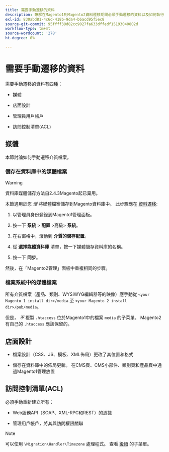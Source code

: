 ```yaml
---
title: 需要手動遷移的資料
description: 瞭解在Magento1到Magento2資料遷移期間必須手動遷移的資料以及如何執行遷移。
exl-id: 830abd81-4c6d-418b-9da4-b6acd95f5ec8
source-git-commit: 95ffff39d82cc9027fa633dffedf15193040802d
workflow-type: tm+mt
source-wordcount: '278'
ht-degree: 0%

---
```


# 需要手動遷移的資料

需要手動遷移的資料有四種：

* 媒體

* 店面設計

* 管理員用戶帳戶

* 訪問控制清單(ACL)

## 媒體

本節討論如何手動遷移介質檔案。

### 儲存在資料庫中的媒體檔案

>[!WARNING]
>
>資料庫媒體儲存方法自2.4.3Magento起已棄用。


本節適用於您 *僅* 將媒體檔案儲存到Magento資料庫中。 此步驟應在 [資料遷移](data.md):

1. 以管理員身份登錄到Magento1管理面板。

1. 按一下 **系統** > **配置** >高級> **系統**。

1. 在右窗格中，滾動到 **介質的儲存配置**。

1. 從 **選擇媒體資料庫** 清單，按一下媒體儲存資料庫的名稱。

1. 按一下 **同步**。

然後，在「Magento2管理」面板中重複相同的步驟。

### 檔案系統中的媒體檔案

所有介質檔案（產品、類別、WYSIWYG編輯器等的映像）應手動從 `<your Magento 1 install dir>/media` 至 `<your Magento 2 install dir>/pub/media`。

但是， *不* 複製 `.htaccess` 位於Magento1中的檔案 `media` 的子菜單。 Magento2有自己的 `.htaccess` 應該保留的。

## 店面設計

* 檔案設計（CSS、JS、模板、XML佈局）更改了其位置和格式

* 儲存在資料庫中的佈局更新。 在CMS頁、CMS小部件、類別頁和產品頁中通過Magento1管理放置

## 訪問控制清單(ACL)

必須手動重新建立所有：

* Web服務API（SOAP、XML-RPC和REST）的憑據

* 管理用戶帳戶，將其與訪問權限關聯

>[!NOTE]
>
>可以使用 `\Migration\Handler\Timezone` 處理程式。 查看 [後續](follow-up.md) 的子菜單。
